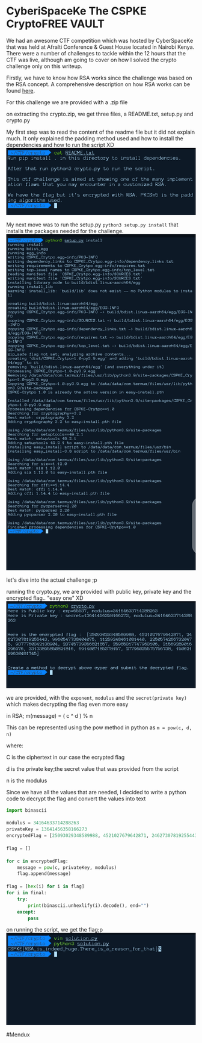 # CyberiSpaceKe The CSPKE CryptoFREE VAULT

We had an awesome CTF competition which was hosted by CyberSpaceKe that  was held at Afralti Conference & Guest House located in Nairobi Kenya. There were a number of challenges to tackle within the 12 hours that the CTF was live, although am going to cover on how I solved the crypto challenge only on this writeup.

Firstly, we have to know how RSA works since the challenge was based on the RSA concept. A comprehensive description on how RSA works can be found <a href="https://en.wikipedia.org/wiki/RSA_(cryptosystem)">here</a>.


For this challenge we are provided with a .zip file

on extracting the crypto.zip, we get three files, a README.txt, setup.py and crypto.py

My first step was to read the content of the readme file but it did not explain much. It only explained the padding method used and how to install the dependencies and how to run the script XD
<img src="README.png">

My next move was to run the setup.py `python3 setup.py install` that installs the packages needed for the challenge.
<img src="Setup.png">

let's dive into the actual challenge ;p

running the crypto.py, we are provided with public key, private key and the encrypted flag.. "easy one" XD
<img src="Crypto.png">

we are provided, with the `exponent`, `modulus` and the `secret(private key)` which makes decrypting the flag even more easy

in RSA; m(message) = ( c ^ d ) % n

This can be represented using the pow method in python as `m = pow(c, d, n)`

where:

C is the ciphertext in our case the ecrypted flag

d is the private key;the secret value that was provided from the script

n is the modulus

Since we have all the values that are needed, I decided to write a python code to decrypt the flag and convert the values into text

```python
import binascii

modulus = 34164633714288263
privateKey = 13641456358166273
encryptedFlag = [25093029348589988, 4521027679642871, 24627307819255443, 9960547738404075, 11259248461081440, 22505742667320478, 9377760342138904, 23745739356821857, 25985317747963106, 21569289016296976, 33133895850821816, 6914007185378157, 27796025575756738, 15062199630481745]

flag = []

for c in encryptedFlag:
    message = pow(c, privateKey, modulus)
    flag.append(message)

flag = [hex(i) for i in flag]                                                                                                   final = [str(i)[2:] for i in flag]
for i in final:
    try:
        print(binascii.unhexlify(i).decode(), end="")
    except:
        pass
```

on running the script, we get the flag;p
<img src="flag.png">

#Mendux
